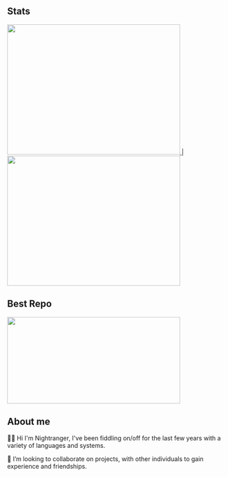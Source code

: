 ## Stats

<a href="https://wakatime.com/@N1GHTR4NG3R">
  <img height=300 width=400 src="https://github-readme-stats.vercel.app/api/wakatime?username=N1GHTR4NG3R&layout=compact&theme=vue-dark" />
</a>
|
<a href="https://github.com/N1GHTR4NG3R/N1GHTR4NG3R">
  <img height=300 width=400 src="https://github-readme-stats.vercel.app/api?username=N1GHTR4NG3R&show_icons=true&theme=vue-dark" />
</a>

## Best Repo

<a href="https://github.com/N1GHTR4NG3R/Discmod">
  <img height=200 width=400 src="https://github-readme-stats.vercel.app/api/pin/?username=N1GHTR4NG3R&repo=Discmod&theme=vue-dark" />
</a>

## About me

🙋‍♂️ Hi I'm Nightranger, I've been fiddling on/off for the last few years with a variety of languages and systems.

👯 I’m looking to collaborate on projects, with other individuals to gain experience and friendships.